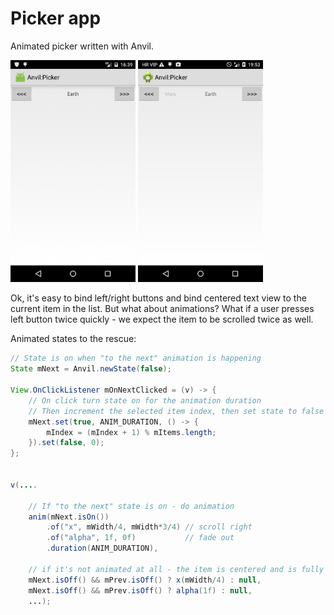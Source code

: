 # Picker app

Animated picker written with Anvil.

<img alt="screenshot" src="./screenshot.png" width="200"> <img alt="screenshot" src="./screenshot2.png" width="200">

Ok, it's easy to bind left/right buttons and bind centered text view to the
current item in the list. But what about animations? What if a user presses left button twice quickly - we expect the item to be scrolled twice as well.

Animated states to the rescue:

``` java
// State is on when "to the next" animation is happening
State mNext = Anvil.newState(false);

View.OnClickListener mOnNextClicked = (v) -> {
	// On click turn state on for the animation duration
	// Then increment the selected item index, then set state to false
	mNext.set(true, ANIM_DURATION, () -> {
		mIndex = (mIndex + 1) % mItems.length;
	}).set(false, 0);
};


v(....

	// If "to the next" state is on - do animation
	anim(mNext.isOn())
		.of("x", mWidth/4, mWidth*3/4) // scroll right
		.of("alpha", 1f, 0f)           // fade out
		.duration(ANIM_DURATION),

	// if it's not animated at all - the item is centered and is fully opaque
	mNext.isOff() && mPrev.isOff() ? x(mWidth/4) : null,
	mNext.isOff() && mPrev.isOff() ? alpha(1f) : null,
	...);
```


